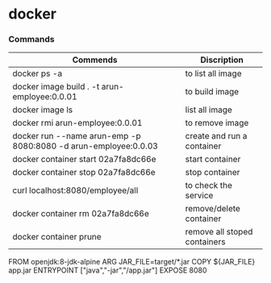 # docker
### Commands

**Commends**								                                      | **Discription**
------------------------------------------------------------------|---------------------------------
docker ps -a								                                      |to list all image
docker image build . -t arun-employee:0.0.01				              |to build image
docker image ls							                                      | list all image
docker rmi arun-employee:0.0.01				          	                |to remove image
docker run --name arun-emp -p 8080:8080 -d arun-employee:0.0.03 	|create and run a container 
docker container start 02a7fa8dc66e 					                    |start container
docker container stop 02a7fa8dc66e 					                      |stop container
curl localhost:8080/employee/all					                        |to check the service
docker container rm 02a7fa8dc66e 					                        |remove/delete container
docker container prune							                              |remove all stoped containers


FROM openjdk:8-jdk-alpine
ARG JAR_FILE=target/*.jar
COPY ${JAR_FILE} app.jar
ENTRYPOINT ["java","-jar","/app.jar"]
EXPOSE 8080
